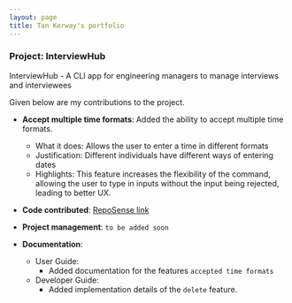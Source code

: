 ```yaml
---
layout: page
title: Tan Kerway's portfolio 
---
```


### Project: InterviewHub

InterviewHub - A CLI app for engineering managers to manage interviews and interviewees

Given below are my contributions to the project.

* **Accept multiple time formats**: Added the ability to accept multiple time formats.
    * What it does: Allows the user to enter a time in different formats
    * Justification: Different individuals have different ways of entering dates
    * Highlights: This feature increases the flexibility of the command, 
      allowing the user to type in inputs without the input being rejected, leading to better UX.

* **Code contributed**: [RepoSense link]()

* **Project management**: `to be added soon` 
  
* **Documentation**:
    * User Guide:
        * Added documentation for the features `accepted time formats`
  * Developer Guide:
      * Added implementation details of the `delete` feature.
